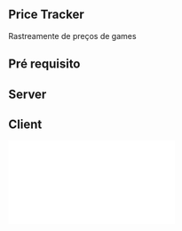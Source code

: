 ## Price Tracker 

Rastreamente de preços de games 


## Pré requisito 


## Server 

## Client 
![ImageTheOtherMarkdown](../price-tracker/client/README.md)
